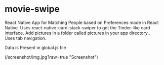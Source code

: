 # movie-swipe
React Native App for Matching People based on Preferences made in React Native.
Uses react-native-card-stack-swiper to get the Tinder-like card interface.
Add pictures in a folder called pictures in your app directory..
Uses tab navigation.

Data is Present in global.js file

(/screenshot/img.jpg?raw=true "Screenshot")
